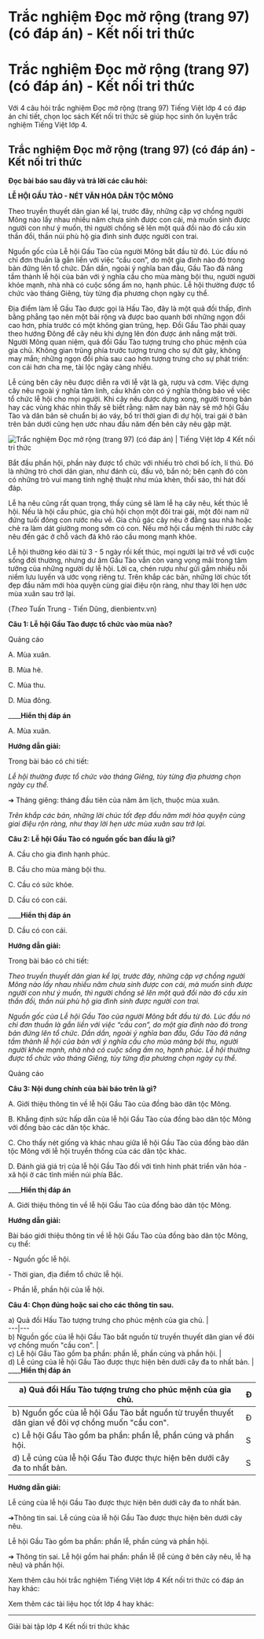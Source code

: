 # Trắc nghiệm Đọc mở rộng (trang 97) (có đáp án) - Kết nối tri thức

# Trắc nghiệm Đọc mở rộng (trang 97) (có đáp án) - Kết nối tri thức

Với 4 câu hỏi trắc nghiệm Đọc mở rộng (trang 97) Tiếng Việt lớp 4 có đáp án chi tiết, chọn lọc sách Kết nối tri thức sẽ giúp học sinh ôn luyện trắc nghiệm Tiếng Việt lớp 4.

## Trắc nghiệm Đọc mở rộng (trang 97) (có đáp án) - Kết nối tri thức

**Đọc bài báo sau đây và trả lời các câu hỏi:**

**LỄ HỘI GẦU TÀO - NÉT VĂN HÓA DÂN TỘC MÔNG**

Theo truyền thuyết dân gian kể lại, trước đây, những cặp vợ chồng người Mông nào lấy nhau nhiều năm chưa sinh được con cái, mà muốn sinh được người con như ý muốn, thì người chồng sẽ lên một quả đồi nào đó cầu xin thần đồi, thần núi phù hộ gia đình sinh được người con trai.

Nguồn gốc của Lễ hội Gầu Tào của người Mông bắt đầu từ đó. Lúc đầu nó chỉ đơn thuần là gắn liền với việc “cầu con”, do một gia đình nào đó trong bản đứng lên tổ chức. Dần dần, ngoài ý nghĩa ban đầu, Gầu Tào đã nâng tầm thành lễ hội của bản với ý nghĩa cầu cho mùa màng bội thu, người người khỏe mạnh, nhà nhà có cuộc sống ấm no, hạnh phúc. Lễ hội thường được tổ chức vào tháng Giêng, tùy từng địa phương chọn ngày cụ thể.

Địa điểm làm lễ Gầu Tào được gọi là Hấu Tào, đây là một quả đồi thấp, đỉnh bằng phẳng tạo nên một bãi rộng và được bao quanh bởi những ngọn đồi cao hơn, phía trước có một không gian trũng, hẹp. Đồi Gầu Tào phải quay theo hướng Đông để cây nêu khi dựng lên đón được ánh nắng mặt trời. Người Mông quan niệm, quả đồi Gầu Tào tượng trưng cho phúc mệnh của gia chủ. Không gian trũng phía trước tượng trưng cho sự đứt gãy, không may mắn; những ngọn đồi phía sau cao hơn tượng trưng cho sự phát triển: con cái hơn cha mẹ, tài lộc ngày càng nhiều.

Lễ cúng bên cây nêu được diễn ra với lễ vật là gà, rượu và cơm. Việc dựng cây nêu ngoài ý nghĩa tâm linh, cầu khấn còn có ý nghĩa thông báo về việc tổ chức lễ hội cho mọi người. Khi cây nêu được dựng xong, người trong bản hay các vùng khác nhìn thấy sẽ biết rằng: năm nay bản này sẽ mở hội Gầu Tào và dân bản sẽ chuẩn bị áo váy, bố trí thời gian đi dự hội, trai gái ở bản trên bản dưới cũng hẹn ước nhau đầu năm đến bên cây nêu gặp mặt.

![Trắc nghiệm Đọc mở rộng \(trang 97\) \(có đáp án\) | Tiếng Việt lớp 4 Kết nối tri thức](https://vietjack.com/tieng-viet-4-kn/images/trac-nghiem-doc-mo-rong-trang-97-tap-2-250822.PNG)

Bắt đầu phần hội, phần này được tổ chức với nhiều trò chơi bổ ích, lí thú. Đó là những trò chơi dân gian, như đánh cù, đấu võ, bắn nỏ; bên cạnh đó còn có những trò vui mang tính nghệ thuật như múa khèn, thổi sáo, thi hát đối đáp.

Lễ hạ nêu cũng rất quan trọng, thầy cúng sẽ làm lễ hạ cây nêu, kết thúc lễ hội. Nếu là hội cầu phúc, gia chủ hội chọn một đôi trai gái, một đôi nam nữ đứng tuổi đông con rước nêu về. Gia chủ gác cây nêu ở đằng sau nhà hoặc chẻ ra làm dát giường mong sớm có con. Nếu mở hội cầu mệnh thì rước cây nêu đến gác ở chỗ vách đá khô ráo cầu mong mạnh khỏe.

Lễ hội thường kéo dài từ 3 - 5 ngày rồi kết thúc, mọi người lại trở về với cuộc sống đời thường, nhưng dư âm Gầu Tào vẫn còn vang vọng mãi trong tâm tưởng của những người dự lễ hội. Lời ca, chén rượu như gửi gắm nhiều nỗi niềm lưu luyến và ước vọng riêng tư. Trên khắp các bản, những lời chúc tốt đẹp đầu năm mới hòa quyện cùng giai điệu rộn ràng, như thay lời hẹn ước mùa xuân sau trở lại.

(_Theo_ Tuấn Trung - Tiến Dũng, dienbientv.vn)

**Câu 1: Lễ hội Gầu Tào được tổ chức vào mùa nào?**

Quảng cáo

A. Mùa xuân.

B. Mùa hè.

C. Mùa thu.

D. Mùa đông.

____**Hiển thị đáp án**

A. Mùa xuân.

**Hướng dẫn giải:**

Trong bài báo có chi tiết: 

_Lễ hội thường được tổ chức vào tháng Giêng, tùy từng địa phương chọn ngày cụ thể._

➔ Tháng giêng: tháng đầu tiên của năm âm lịch, thuộc mùa xuân. 

_Trên khắp các bản, những lời chúc tốt đẹp đầu năm mới hòa quyện cùng giai điệu rộn ràng, như thay lời hẹn ước mùa xuân sau trở lại._

**Câu 2: Lễ hội Gầu Tào có nguồn gốc ban đầu là gì?**

A. Cầu cho gia đình hạnh phúc.

B. Cầu cho mùa màng bội thu.

C. Cầu có sức khỏe.

D. Cầu có con cái.

____**Hiển thị đáp án**

D. Cầu có con cái.

**Hướng dẫn giải:**

Trong bài báo có chi tiết: 

_Theo truyền thuyết dân gian kể lại, trước đây, những cặp vợ chồng người Mông nào lấy nhau nhiều năm chưa sinh được con cái, mà muốn sinh được người con như ý muốn, thì người chồng sẽ lên một quả đồi nào đó cầu xin thần đồi, thần núi phù hộ gia đình sinh được người con trai._

_Nguồn gốc của Lễ hội Gầu Tào của người Mông bắt đầu từ đó. Lúc đầu nó chỉ đơn thuần là gắn liền với việc “cầu con”, do một gia đình nào đó trong bản đứng lên tổ chức. Dần dần, ngoài ý nghĩa ban đầu, Gầu Tào đã nâng tầm thành lễ hội của bản với ý nghĩa cầu cho mùa màng bội thu, người người khỏe mạnh, nhà nhà có cuộc sống ấm no, hạnh phúc. Lễ hội thường được tổ chức vào tháng Giêng, tùy từng địa phương chọn ngày cụ thể._

Quảng cáo

**Câu 3: Nội dung chính của bài báo trên là gì?**

A. Giới thiệu thông tin về lễ hội Gầu Tào của đồng bào dân tộc Mông.

B. Khẳng định sức hấp dẫn của lễ hội Gầu Tào của đồng bào dân tộc Mông với đồng bào các dân tộc khác.

C. Cho thấy nét giống và khác nhau giữa lễ hội Gầu Tào của đồng bào dân tộc Mông với lễ hội truyền thống của các dân tộc khác.

D. Đánh giá giá trị của lễ hội Gầu Tào đối với tình hình phát triển văn hóa - xã hội ở các tỉnh miền núi phía Bắc.

____**Hiển thị đáp án**

A. Giới thiệu thông tin về lễ hội Gầu Tào của đồng bào dân tộc Mông.

**Hướng dẫn giải:**

Bài báo giới thiệu thông tin về lễ hội Gầu Tào của đồng bào dân tộc Mông, cụ thể:

\- Nguồn gốc lễ hội.

\- Thời gian, địa điểm tổ chức lễ hội.

\- Phần lễ, phần hội của lễ hội.

**Câu 4: Chọn đúng hoặc sai cho các thông tin sau.**

a) Quả đồi Hấu Tào tượng trưng cho phúc mệnh của gia chủ. |   
---|---  
b) Nguồn gốc của lễ hội Gầu Tào bắt nguồn từ truyền thuyết dân gian về đôi vợ chồng muốn "cầu con". |   
c) Lễ hội Gầu Tào gồm ba phần: phần lễ, phần cúng và phần hội. |   
d) Lễ cúng của lễ hội Gầu Tào được thực hiện bên dưới cây đa to nhất bản. |   
____**Hiển thị đáp án**

a) Quả đồi Hấu Tào tượng trưng cho phúc mệnh của gia chủ. | Đ   
---|---  
b) Nguồn gốc của lễ hội Gầu Tào bắt nguồn từ truyền thuyết dân gian về đôi vợ chồng muốn "cầu con". | Đ   
c) Lễ hội Gầu Tào gồm ba phần: phần lễ, phần cúng và phần hội. | S   
d) Lễ cúng của lễ hội Gầu Tào được thực hiện bên dưới cây đa to nhất bản. | S   
  
**Hướng dẫn giải:**

Lễ cúng của lễ hội Gầu Tào được thực hiện bên dưới cây đa to nhất bản. 

➔Thông tin sai. Lễ cúng của lễ hội Gầu Tào được thực hiện bên dưới cây nêu.

Lễ hội Gầu Tào gồm ba phần: phần lễ, phần cúng và phần hội. 

➔ Thông tin sai. Lễ hội gồm hai phần: phần lễ (lễ cúng ở bên cây nêu, lễ hạ nêu) và phần hội.

Xem thêm câu hỏi trắc nghiệm Tiếng Việt lớp 4 Kết nối tri thức có đáp án hay khác:

Xem thêm các tài liệu học tốt lớp 4 hay khác:

* * *

Giải bài tập lớp 4 Kết nối tri thức khác
